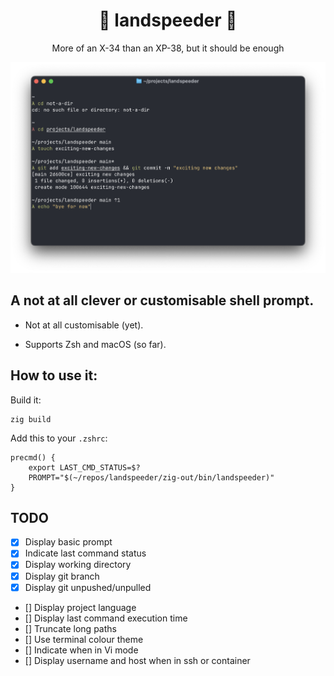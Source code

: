 <div align="center">
  <h1>💨 landspeeder 💨</h1>
  <p>More of an X-34 than an XP-38, but it should be enough</p>
  <img src="landspeeder.png" alt="Screenshot of the prompt in different states" width="800">
</div>

## A not at all clever or customisable shell prompt.

- Not at all customisable (yet).

- Supports Zsh and macOS (so far).

## How to use it:

Build it:
```
zig build
```

Add this to your `.zshrc`:
```
precmd() {
    export LAST_CMD_STATUS=$?
    PROMPT="$(~/repos/landspeeder/zig-out/bin/landspeeder)"
}
```

## TODO

- [x] Display basic prompt
- [x] Indicate last command status 
- [x] Display working directory
- [x] Display git branch
- [x] Display git unpushed/unpulled 
- [] Display project language
- [] Display last command execution time
- [] Truncate long paths
- [] Use terminal colour theme
- [] Indicate when in Vi mode
- [] Display username and host when in ssh or container
